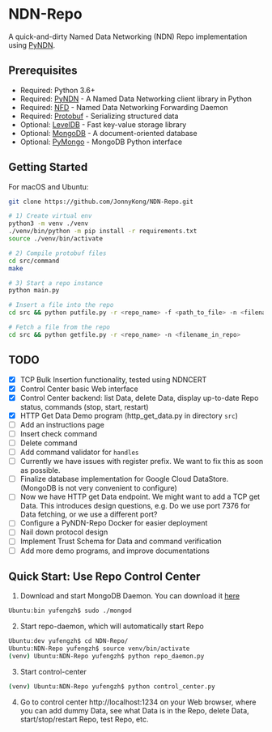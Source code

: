 # NDN-Repo

A quick-and-dirty Named Data Networking (NDN) Repo implementation using [PyNDN](https://github.com/named-data/PyNDN2).

## Prerequisites

* Required: Python 3.6+
* Required: [PyNDN](https://github.com/named-data/PyNDN2) - A Named Data Networking client library in Python
* Required: [NFD](https://github.com/named-data/NFD) - Named Data Networking Forwarding Daemon
* Required: [Protobuf](https://developers.google.com/protocol-buffers/) - Serializing structured data
* Optional: [LevelDB](https://github.com/google/leveldb) - Fast key-value storage library
* Optional: [MongoDB](https://www.mongodb.com) - A document-oriented database
* Optional: [PyMongo](https://api.mongodb.com/python/current/) - MongoDB Python interface

## Getting Started

For macOS and Ubuntu:

```bash
git clone https://github.com/JonnyKong/NDN-Repo.git

# 1) Create virtual env
python3 -m venv ./venv
./venv/bin/python -m pip install -r requirements.txt
source ./venv/bin/activate

# 2) Compile protobuf files
cd src/command
make

# 3) Start a repo instance
python main.py

# Insert a file into the repo
cd src && python putfile.py -r <repo_name> -f <path_to_file> -n <filename_in_repo>

# Fetch a file from the repo
cd src && python getfile.py -r <repo_name> -n <filename_in_repo>
```

## TODO

- [x] TCP Bulk Insertion functionality, tested using NDNCERT
- [x] Control Center basic Web interface
- [x] Control Center backend: list Data, delete Data, display up-to-date Repo status, commands (stop, start, restart)
- [x] HTTP Get Data Demo program (http_get_data.py in directory `src`)
- [ ] Add an instructions page
- [ ] Insert check command
- [ ] Delete command
- [ ] Add command validator for `handles`
- [ ] Currently we have issues with register prefix. We want to fix this as soon as possible.
- [ ] Finalize database implementation for Google Cloud DataStore. (MongoDB is not very convenient to configure)
- [ ] Now we have HTTP get Data endpoint. We might want to add a TCP get Data. This introduces design questions, e.g. Do we use port 7376 for Data fetching, or we use a different port?
- [ ] Configure a PyNDN-Repo Docker for easier deployment
- [ ] Nail down protocol design
- [ ] Implement Trust Schema for Data and command verification
- [ ] Add more demo programs, and improve documentations

## Quick Start: Use Repo Control Center

1. Download and start MongoDB Daemon. You can download it [here](https://www.mongodb.com/download-center/community)

```bash
Ubuntu:bin yufengzh$ sudo ./mongod
```

2. Start repo-daemon, which will automatically start Repo

```bash
Ubuntu:dev yufengzh$ cd NDN-Repo/
Ubuntu:NDN-Repo yufengzh$ source venv/bin/activate
(venv) Ubuntu:NDN-Repo yufengzh$ python repo_daemon.py

```

3. Start control-center

```bash
(venv) Ubuntu:NDN-Repo yufengzh$ python control_center.py
```

4. Go to control center http://localhost:1234 on your Web browser, where you can add dummy Data, see what Data is in the Repo, delete Data, start/stop/restart Repo, test Repo, etc.

### 